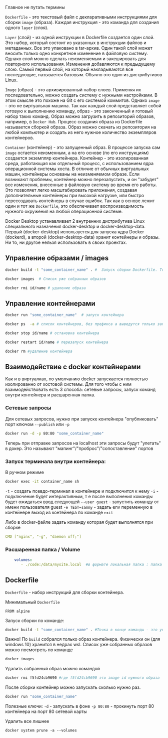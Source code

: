 Главное не путать термины

`Dockerfile` - это текстовый файл с декларативными инструкциями для сборки `image` (образа). Каждая инструкция - это команда для создания одного `layer` (слоя).

`Layer` (слой) - из одной инструкции в Dockerfile создается один слой. Это набор, который состоит из указанных в инструкции файлов и метаданных. Все это упаковано в tar-архив. Один такой слой может вносить только одно конкретное изменение в файловую систему. Однако слой можно сделать неизменяемым и закешировать для повторного использования. Изменения добавляются к предыдущему слою. Самый первый слой, на который накладываются все последующие, называется базовым. Обычно это один из дистрибутивов Linux.

`Image` (образ) - это архивированный набор слоев. Применяя их последовательно, можно создать систему с нужными настройками. В этом смысле это похоже на Git с его системой коммитов. Однако `image` - это не виртуальная машина. Так как каждый слой представляет собой готовую к выполнению команду, образ - это законченный и готовый набор таких команд. Образ можно загрузить в репозиторий образов, например, в `Docker Hub`. Процесс создания образа из Dockerfile называется сборкой образа. Образ можно скачать из репозитория на любой компьютер и создать из него нужное количество экземпляров контейнеров.

`Container` (контейнер) - это запущенный образ. В процессе запуска сам `image` остается неизменным, а на его основе (по его инструкциям) создается экземпляр контейнера. Контейнер - это изолированная среда, работающая как отдельный процесс, с использованием ядра операционной системы хоста. В отличие от обычных виртуальных машин, контейнеры основаны на неизменяемом образе. Если возникают проблемы, контейнер можно перезапустить, и он "забудет" все изменения, внесенные в файловую систему во время его работы. Это позволяет легко масштабировать приложения, создавая дополнительные контейнеры при высокой нагрузке, или быстро пересоздавать контейнеры в случае ошибок. Так как в основе лежит один и тот же `Dockerfile`, это обеспечивает воспроизводимость нужного окружения на любой операционной системе.

Docker Desktop устанавливает 2 внутренних дистрибутива Linux специального назначения docker-desktop и docker-desktop-data. Первый (docker-desktop) используется для запуска ядра Docker (dockerd), а второй (docker-desktop-data) хранит контейнеры и образы. Ни то, ни другое нельзя использовать в своих проектах.


## Управление образами / images

```bash
docker build -t "some_container_name" . #  Запуск сборки Dockerfile. Точка в конце команды - это указание что `Dockerfile` надо искать в текущей папке

docker images  # Список уже собранных образов

docker rmi id/name # удаление образа
```


## Управление контейнерами

```bash
docker run "some_container_name"  # запуск контейнера

docker ps  -a # список контейнеров, без префикса a выведутся только запущенные

docker stop id/name # остановка контейнера

docker restart id/name # перезапуск контейнера

docker rm #удаление контейнера
```


## Взаимодействие с docker контейнерами
Как и в виртуалках, по умолчанию docker запускается полностью изолированно от хостовой системы.  Для того чтобы с ним взаимодействовать есть 3 способа: сетевые запросы, запуск команд внутри контейнера и расшаренная папка.

### Сетевые запросы
Для сетевых запросов, нужно при запуске контейнера "опубликовать" порт ключом `--publish` или `-p`
```bash
docker run -d -p 80:80 "some_container_name"
```
Теперь при отправке запросов на localhost эти запросы будут "улетать" в докер. Это называют "мапинг"/"проброс"/"сопоставление" портов

### Запуск терминала внутри контейнера:

В ручном режиме 
```bash
docker exec -it container_name sh
```
`-t` - создать псевдо-терминал в контейнере и подключится к нему 
`-i` - подключение будет интерактивным, т е  после выполнения команды будет ожидаться ввод следующей
`--user guest` - запустить команду от имени пользователя guest
`-e TEST=sammy` - задать env переменную в контейнере
выход из контейнера по команде `exit`

Либо в docker-файле задать команду которая будет выполнятся при сборке
```yaml
CMD ["nginx", "-g", "daemon off;"]
```

### Расшаренная папка / Volume
```yaml
    volumes:
       - ./code:/data/mysite.local  #в формате локальная папка : папка внутри контейнера
```


## Dockerfile
`Dockerfile` -  набор инструкций для сборки контейнера. 

Минимальный `Dockerfile`
```
FROM alpine
```

Запуск сборки по команде:
```bash
docker build -t "some_container_name" . #Точка в конце команды - это указание что `Dockerfile` надо искать в текущей папке
```

Важно! По `build` собрался только образ контейнера.  Физически он (для windows 10) хранится в недрах wsl. Список уже собранных образов можно посмотреть по команде
```bash
docker images
```

Удалить собранный образ можно командой
```bash
docker rmi f5fd24cb9690 #где f5fd24cb9690 это image id нужного образа
```
После сборки контейнер можно запускать сколько нужно раз.
```bash
docker run "some_container_name"
```
Полезные ключи:
   `-d` - запускать в фоне
   `-p 80:80` - прокинуть порт 80 контейнера на порт 80 сетевой карты

Удалить все лишнее
```
docker system prune -a --volumes
```
